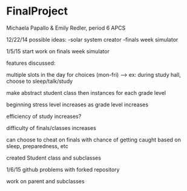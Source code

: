 FinalProject
============

Michaela Papallo &amp; Emily Redler, period 6 APCS

12/22/14
possible ideas:
-solar system creator
-finals week simulator

1/5/15
start work on finals week simulator

features discussed:

  multiple slots in the day for choices (mon-fri) --> ex: during study hall, choose to sleep/talk/study
  
  make abstract student class then instances for each grade level
  
  beginning stress level increases as grade level increases
  
  efficiency of study increases?
  
  difficulty of finals/classes increases
  
  can choose to cheat on finals with chance of getting caught based on sleep, preparedness, etc

created Student class and subclasses

1/6/15
github problems with forked repository

work on parent and subclasses



